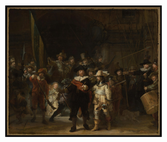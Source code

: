 <p align="center">
<img src="https://github.com/Theo-Hafsaoui/Theo-Hafsaoui/blob/main/1280px-The_Night_Watch_-_HD.jpg" alt="nice painting" align="center" />
</p>

